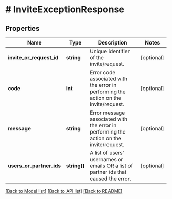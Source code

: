 # # InviteExceptionResponse

## Properties

Name | Type | Description | Notes
------------ | ------------- | ------------- | -------------
**invite_or_request_id** | **string** | Unique identifier of the invite/request. | [optional]
**code** | **int** | Error code associated with the error in performing the action on the invite/request. | [optional]
**message** | **string** | Error message associated with the error in performing the action on the invite/request. | [optional]
**users_or_partner_ids** | **string[]** | A list of users&#39; usernames or emails OR a list of partner ids that caused the error. | [optional]

[[Back to Model list]](../../README.md#models) [[Back to API list]](../../README.md#endpoints) [[Back to README]](../../README.md)
